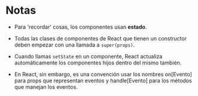 # Notas

- Para 'recordar' cosas, los componentes usan **estado**.
  
- Todas las clases de componentes de React que tienen un constructor deben empezar con una llamada a `super(props)`.

- Cuando llamas `setState` en un componente, React actualiza automáticamente los componentes hijos dentro del mismo también.

- En React, sin embargo, es una convención usar los nombres on[Evento] para props que representan eventos y handle[Evento] para los métodos que manejan los eventos.



